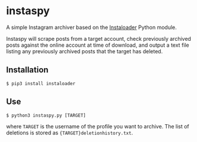# instaspy

A simple Instagram archiver based on the [Instaloader](https://github.com/instaloader/instaloader) Python module.

Instaspy will scrape posts from a target account, check previously archived posts against the online account at time of download, and output a text file listing any previously archived posts that the target has deleted.

## Installation
```
$ pip3 install instaloader
```

## Use
```
$ python3 instaspy.py [TARGET]
``` 
where `TARGET` is the username of the profile you want to archive. The list of deletions is stored as `{TARGET}deletionhistory.txt`.
